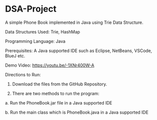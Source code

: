 # DSA-Project

A simple Phone Book implemented in Java using Trie Data Structure.

Data Structures Used: Trie, HashMap

Programming Language: Java

Prerequisites:
A Java supported IDE such as Eclipse, NetBeans, VSCode, BlueJ etc.

Demo Video: https://youtu.be/-1XNr400W-A

Directions to Run: 
1.	Download the files from the GitHub Repository.

2.	There are two methods to run the program:

a. Run the PhoneBook.jar file in a Java supported IDE

b. Run the main class which is PhoneBook.java in a Java supported IDE
